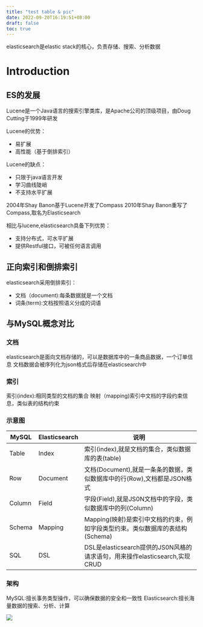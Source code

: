 ```yaml
---
title: "test table & pic"
date: 2022-09-20T16:19:51+08:00
draft: false
toc: true
---
```


elasticsearch是elastic stack的核心，负责存储、搜索、分析数据

# Introduction

## ES的发展

Lucene是一个Java语言的搜索引擎类库，是Apache公司的顶级项目，由Doug Cutting于1999年研发

Lucene的优势：
- 易扩展
- 高性能（基于倒排索引）

Lucene的缺点：

- 只限于java语言开发
- 学习曲线陡峭
- 不支持水平扩展

2004年Shay Banon基于Lucene开发了Compass
2010年Shay Banon重写了Compass,取名为Elasticsearch
 
相比与lucene,elasticsearch具备下列优势：
- 支持分布式，可水平扩展
- 提供Restful接口，可被任何语言调用

## 正向索引和倒排索引

elasticsearch采用倒排索引：

- 文档（document):每条数据就是一个文档
- 词条(term):文档按照语义分成的词语

## 与MySQL概念对比

### 文档
elasticsearch是面向文档存储的，可以是数据库中的一条商品数据，一个订单信息
文档数据会被序列化为json格式后存储在elasticsearch中

 ### 索引 
索引(index):相同类型的文档的集合
映射（mapping)索引中文档的字段约束信息，类似表的结构约束


### 示意图

| MySQL  | Elasticsearch | 说明                                                                          |
| ------ | ------------- | ----------------------------------------------------------------------------- |
| Table  | Index         | 索引(index),就是文档的集合，类似数据库的表(table)                             |
| Row    | Document      | 文档(Document),就是一条条的数据，类似数据库中的行(Row),文档都是JSON格式       |
| Column | Field         | 字段(Field),就是JS0N文档中的字段，类似数据库中的列(Column)                    |
| Schema | Mapping       | Mapping(映射)是索引中文档的约束，例如字段类型约束。类似数据库的表结构(Schema) |
| SQL    | DSL           | DSL是elasticsearch提供的JS0N风格的请求语句，用来操作elasticsearch,实现CRUD    |

### 架构

MySQL:擅长事务类型操作，可以确保数据的安全和一致性
Elasticsearch:擅长海量数据的搜索、分析、计算

![](https://gcore.jsdelivr.net/gh/AlexLiu2022/resources/img/diagram-of-mysql-work-with-es.png)

